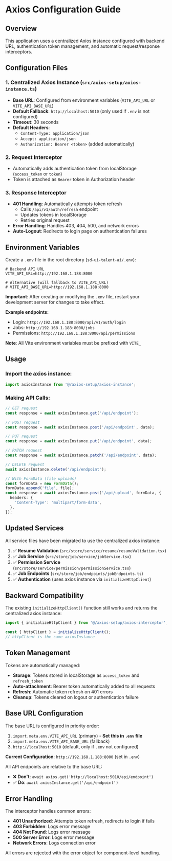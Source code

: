 # Axios Configuration Guide

## Overview

This application uses a centralized Axios instance configured with backend URL, authentication token management, and automatic request/response interceptors.

## Configuration Files

### 1. **Centralized Axios Instance** (`src/axios-setup/axios-instance.ts`)

- **Base URL**: Configured from environment variables (`VITE_API_URL` or `VITE_API_BASE_URL`)
- **Default Fallback**: `http://localhost:5010` (only used if `.env` is not configured)
- **Timeout**: 30 seconds
- **Default Headers**:
  - `Content-Type: application/json`
  - `Accept: application/json`
  - `Authorization: Bearer <token>` (added automatically)

### 2. **Request Interceptor**

- Automatically adds authentication token from localStorage (`access_token` or `token`)
- Token is attached as `Bearer` token in Authorization header

### 3. **Response Interceptor**

- **401 Handling**: Automatically attempts token refresh
  - Calls `/api/v1/auth/refresh` endpoint
  - Updates tokens in localStorage
  - Retries original request
- **Error Handling**: Handles 403, 404, 500, and network errors
- **Auto-Logout**: Redirects to login page on authentication failures

## Environment Variables

Create a `.env` file in the root directory (`sd-ui-talent-ai/.env`):

```env
# Backend API URL
VITE_API_URL=http://192.168.1.188:8000

# Alternative (will fallback to VITE_API_URL)
# VITE_API_BASE_URL=http://192.168.1.188:8000
```

**Important**: After creating or modifying the `.env` file, restart your development server for changes to take effect.

**Example endpoints:**

- Login: `http://192.168.1.188:8000/api/v1/auth/login`
- Jobs: `http://192.168.1.188:8000/jobs`
- Permissions: `http://192.168.1.188:8000/api/permissions`

**Note**: All Vite environment variables must be prefixed with `VITE_`

## Usage

### Import the axios instance:

```typescript
import axiosInstance from '@/axios-setup/axios-instance';
```

### Making API Calls:

```typescript
// GET request
const response = await axiosInstance.get('/api/endpoint');

// POST request
const response = await axiosInstance.post('/api/endpoint', data);

// PUT request
const response = await axiosInstance.put('/api/endpoint', data);

// PATCH request
const response = await axiosInstance.patch('/api/endpoint', data);

// DELETE request
await axiosInstance.delete('/api/endpoint');

// With FormData (file uploads)
const formData = new FormData();
formData.append('file', file);
const response = await axiosInstance.post('/api/upload', formData, {
  headers: {
    'Content-Type': 'multipart/form-data',
  },
});
```

## Updated Services

All service files have been migrated to use the centralized axios instance:

1. ✅ **Resume Validation** (`src/store/service/resume/resumeValidation.tsx`)
2. ✅ **Job Service** (`src/store/job/service/jobService.tsx`)
3. ✅ **Permission Service** (`src/store/service/permission/permissionService.tsx`)
4. ✅ **Job Endpoints** (`src/store/job/endpoints/jobEndpoints.ts`)
5. ✅ **Authentication** (uses axios instance via `initializeHttpClient`)

## Backward Compatibility

The existing `initializeHttpClient()` function still works and returns the centralized axios instance:

```typescript
import { initializeHttpClient } from '@/axios-setup/axios-interceptor';

const { httpClient } = initializeHttpClient();
// httpClient is the same axiosInstance
```

## Token Management

Tokens are automatically managed:

- **Storage**: Tokens stored in localStorage as `access_token` and `refresh_token`
- **Auto-attachment**: Bearer token automatically added to all requests
- **Refresh**: Automatic token refresh on 401 errors
- **Cleanup**: Tokens cleared on logout or authentication failure

## Base URL Configuration

The base URL is configured in priority order:

1. `import.meta.env.VITE_API_URL` (primary) - **Set this in `.env` file**
2. `import.meta.env.VITE_API_BASE_URL` (fallback)
3. `http://localhost:5010` (default, only if `.env` not configured)

**Current Configuration**: `http://192.168.1.188:8000` (set in `.env`)

All API endpoints are relative to the base URL:

- ❌ **Don't**: `await axios.get('http://localhost:5010/api/endpoint')`
- ✅ **Do**: `await axiosInstance.get('/api/endpoint')`

## Error Handling

The interceptor handles common errors:

- **401 Unauthorized**: Attempts token refresh, redirects to login if fails
- **403 Forbidden**: Logs error message
- **404 Not Found**: Logs error message
- **500 Server Error**: Logs error message
- **Network Errors**: Logs connection error

All errors are rejected with the error object for component-level handling.
